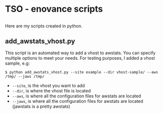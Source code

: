 ##
# TSO - enovance scripts
##

Here are my scripts created in python.


## add_awstats_vhost.py
This script is an automated way to add a vhost to awstats. You can specify multiple options to meet your needs.
For testing purposes, I added a vhost sample, e.g:

    $ python add_awstats_vhost.py --site example --dir vhost-sample/ --aws /tmp/ --jaws /tmp/
   
   * `--site`, is the vhost you want to add
   * `--dir`, is where the vhost file is located
   * `--aws`, is where all the configuration files for awstats are located
   * `--jaws`, is where all the configuration files for awstats are located (jawstats is a pretty awstats)
